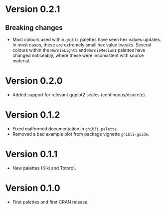 # Version 0.2.1

## Breaking changes

* Most colours used within `ghibli` palettes have seen hex values updates. In most cases, these are extremely small hex value tweaks. Several colours within the `MarnieLight1` and `MarnieMedium1` palettes have changed noticeably, where these were inconsistent with source material.

# Version 0.2.0

* Added support for relevant ggplot2 scales (continuous/discrete).

# Version 0.1.2

* Fixed malformed documentation in `ghibli_palette`.
* Removed a bad example plot from package vignette `ghibli-guide`.

# Version 0.1.1

* New palettes (Kiki and Totoro).

# Version 0.1.0

* First palettes and first CRAN release.
